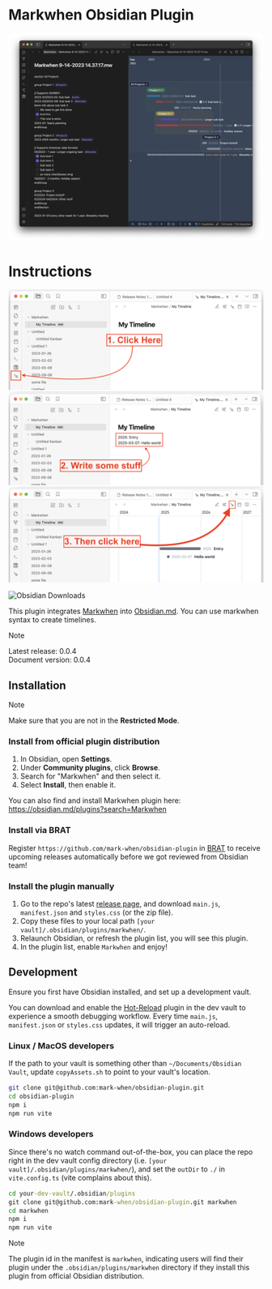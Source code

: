 # Markwhen Obsidian Plugin

![markwhen-obsidian-plugin](./assets/screenshot.png)

# Instructions

![instructions1](./assets/instructions1.png)
![instructions2](./assets/instructions2.png)
![instructions3](./assets/instructions3.png)

![Obsidian Downloads](https://img.shields.io/badge/dynamic/json?logo=obsidian&color=%23483699&label=downloads&query=%24%5B%22markwhen%22%5D.downloads&url=https%3A%2F%2Fraw.githubusercontent.com%2Fobsidianmd%2Fobsidian-releases%2Fmaster%2Fcommunity-plugin-stats.json)

This plugin integrates [Markwhen](https://github.com/mark-when/markwhen/) into [Obsidian.md](https://obsidian.md/). You can use markwhen syntax to create timelines.

> [!Note]  
> Latest release: 0.0.4  
> Document version: 0.0.4

## Installation

> [!Note]  
> Make sure that you are not in the **Restricted Mode**.

### Install from official plugin distribution

1. In Obsidian, open **Settings**.
2. Under **Community plugins**, click **Browse**.
3. Search for "Markwhen" and then select it.
4. Select **Install**, then enable it.

You can also find and install Markwhen plugin here: <https://obsidian.md/plugins?search=Markwhen>

### Install via BRAT

Register `https://github.com/mark-when/obsidian-plugin` in [BRAT](https://github.com/TfTHacker/obsidian42-brat) to receive upcoming releases automatically before we got reviewed from Obsidian team!

### Install the plugin manually

1. Go to the repo's latest [release page](https://github.com/mark-when/obsidian-plugin/releases/latest), and download `main.js`, `manifest.json` and `styles.css` (or the zip file).
2. Copy these files to your local path `[your vault]/.obsidian/plugins/markwhen/`.
3. Relaunch Obsidian, or refresh the plugin list, you will see this plugin.
4. In the plugin list, enable `Markwhen` and enjoy!

## Development

Ensure you first have Obsidian installed, and set up a development vault.

You can download and enable the [Hot-Reload](https://github.com/pjeby/hot-reload) plugin in the dev vault to experience a smooth debugging workflow. Every time `main.js`, `manifest.json` or `styles.css` updates, it will trigger an auto-reload.

### Linux / MacOS developers

If the path to your vault is something other than `~/Documents/Obsidian Vault`, update `copyAssets.sh` to point to your vault's location.

```sh
git clone git@github.com:mark-when/obsidian-plugin.git
cd obsidian-plugin
npm i
npm run vite
```

### Windows developers

Since there's no watch command out-of-the-box, you can place the repo right in the dev vault config directory (i.e. `[your vault]/.obsidian/plugins/markwhen/`), and set the `outDir` to `./` in `vite.config.ts` (vite complains about this).

```cmd
cd your-dev-vault/.obsidian/plugins
git clone git@github.com:mark-when/obsidian-plugin.git markwhen
cd markwhen
npm i
npm run vite
```

> [!Note]
> The plugin id in the manifest is `markwhen`, indicating users will find their plugin under the `.obsidian/plugins/markwhen` directory if they install this plugin from official Obsidian distribution.
